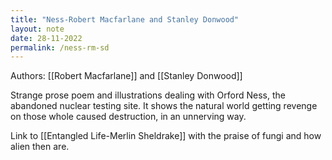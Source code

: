 ```yaml
---
title: "Ness-Robert Macfarlane and Stanley Donwood"
layout: note
date: 28-11-2022
permalink: /ness-rm-sd
---
```

Authors: [[Robert Macfarlane]] and [[Stanley Donwood]]

Strange prose poem and illustrations dealing with Orford Ness, the abandoned nuclear testing site. It shows the natural world getting revenge on those whole caused destruction, in an unnerving way. 

Link to [[Entangled Life-Merlin Sheldrake]] with the praise of fungi and how alien then are.


